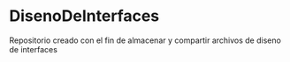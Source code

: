 # DisenoDeInterfaces
Repositorio creado con el fin de almacenar y compartir archivos de diseno de interfaces

